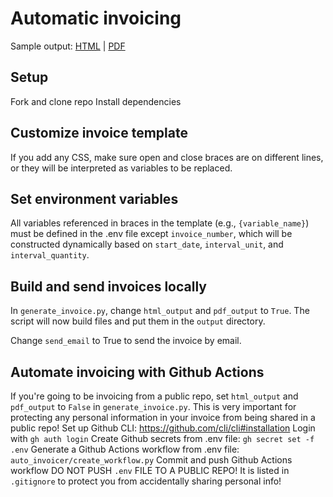 # Automatic invoicing

Sample output: [HTML]( https://htmlpreview.github.io/?https://github.com/chriscarrollsmith/auto-invoicer/blob/main/output/2023-05-29.html) | [PDF](https://github.com/chriscarrollsmith/auto-invoicer/blob/main/output/2023-05-29.pdf)

## Setup

Fork and clone repo
Install dependencies

## Customize invoice template

If you add any CSS, make sure open and close braces are on different lines, or they will be interpreted as variables to be replaced.

## Set environment variables

All variables referenced in braces in the template (e.g., `{variable_name}`) must be defined in the .env file except `invoice_number`, which will be constructed dynamically based on `start_date`, `interval_unit`, and `interval_quantity`.

## Build and send invoices locally

In `generate_invoice.py`, change `html_output` and `pdf_output` to `True`. The script will now build files and put them in the `output` directory.

Change `send_email` to True to send the invoice by email.

## Automate invoicing with Github Actions
If you're going to be invoicing from a public repo, set `html_output` and `pdf_output` to `False` in `generate_invoice.py`. This is very important for protecting any personal information in your invoice from being shared in a public repo!
Set up Github CLI: https://github.com/cli/cli#installation
Login with `gh auth login`
Create Github secrets from .env file: `gh secret set -f .env`
Generate a Github Actions workflow from .env file: `auto_invoicer/create_workflow.py`
Commit and push Github Actions workflow
DO NOT PUSH `.env` FILE TO A PUBLIC REPO! It is listed in `.gitignore` to protect you from accidentally sharing personal info!